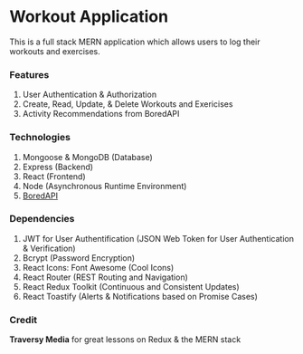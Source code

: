 # Workout Application

This is a full stack MERN application which allows users to log their workouts and exercises.

### Features

1. User Authentication & Authorization
2. Create, Read, Update, & Delete Workouts and Exericises
3. Activity Recommendations from BoredAPI

### Technologies

1. Mongoose & MongoDB (Database)
2. Express (Backend)
3. React (Frontend)
4. Node (Asynchronous Runtime Environment)
5. [BoredAPI](https://www.boredapi.com/api/)

### Dependencies

1. JWT for User Authentification (JSON Web Token for User Authentication & Verification)
2. Bcrypt (Password Encryption)
3. React Icons: Font Awesome (Cool Icons)
4. React Router (REST Routing and Navigation)
5. React Redux Toolkit (Continuous and Consistent Updates)
6. React Toastify (Alerts & Notifications based on Promise Cases)

### Credit

**Traversy Media** for great lessons on Redux & the MERN stack
